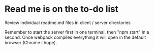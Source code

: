 # Read me is on the to-do list



Review individual readme.md files in client / server directories



Remember to start the server first in one terminal, then "npm start" in a second. Once webpack compiles everything it will open in the default browser (Chrome I hope).
